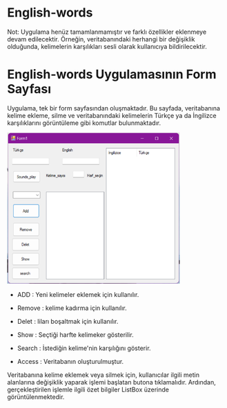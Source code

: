 # English-words

Not: Uygulama henüz tamamlanmamıştır ve farklı özellikler eklenmeye devam edilecektir. Örneğin, veritabanındaki herhangi bir değişiklik olduğunda, kelimelerin karşılıkları sesli olarak kullanıcıya bildirilecektir.

# English-words Uygulamasının Form Sayfası

Uygulama, tek bir form sayfasından oluşmaktadır. Bu sayfada, veritabanına kelime ekleme, silme ve veritabanındaki kelimelerin Türkçe ya da İngilizce karşılıklarını görüntüleme gibi komutlar bulunmaktadır.

<img src="English words.png" alt="Proje Görseli" width="400" height="350"/> 

* ADD : Yeni kelimeler eklemek için kullanılır.

* Remove : kelime kadırma için kullanılır.

* Delet : liları boşaltmak için kullanılır.

* Show : Seçtiği harfte kelimeker gösterilir.

* Search : İstediğin kelime'nin karşılığını gösterir.

* Access : Veritabanın oluşturulmuştur.

Veritabanına kelime eklemek veya silmek için, kullanıcılar ilgili metin alanlarına değişiklik yaparak işlemi başlatan butona tıklamalıdır. Ardından, gerçekleştirilen işlemle ilgili özet bilgiler ListBox üzerinde görüntülenmektedir.



